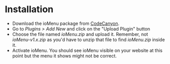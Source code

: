 # Installation

* Download the ioMenu package from [CodeCanyon](https://codecanyon.net/downloads). 
* Go to *Plugins > Add New* and click on the "Upload Plugin" button
* Choose the file named *ioMenu.zip* and upload it. Remember, not *ioMenu-v1.x.zip* as you'd have to unzip that file to find *ioMenu.zip* inside it.
* Activate ioMenu. You should see ioMenu visible on your website at this point but the menu it shows might not be correct.
